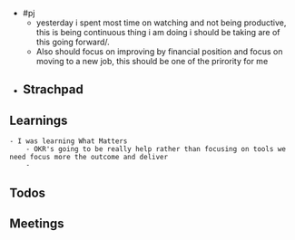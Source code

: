 - #pj
	- yesterday i spent most time on watching and not being productive, this is being continuous thing i am doing i should be taking are of this going forward/.
	- Also should focus on improving by financial position and focus on moving to a new job, this should be one of the prirority for me
- ## Strachpad
## Learnings
	- I was learning What Matters
		- OKR's going to be really help rather than focusing on tools we need focus more the outcome and deliver
		-
## Todos
## Meetings